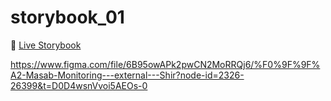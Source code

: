 # storybook_01

🚀 [Live Storybook](https://6346c29f12cb3212588eb719-kysdmcdpcq.chromatic.com/?path=/story/card01--regular)


https://www.figma.com/file/6B95owAPk2pwCN2MoRRQj6/%F0%9F%9F%A2-Masab-Monitoring---external---Shir?node-id=2326-26399&t=D0D4wsnVvoi5AEOs-0
